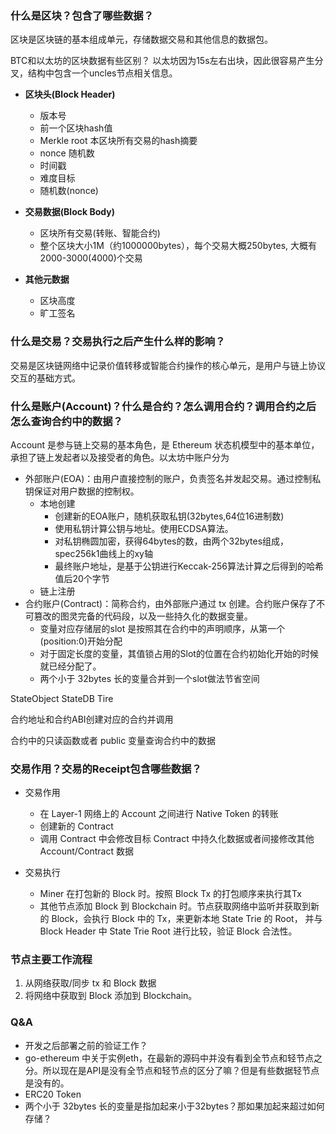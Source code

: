 ### 什么是区块？包含了哪些数据？

区块是区块链的基本组成单元，存储数据交易和其他信息的数据包。

BTC和以太坊的区块数据有些区别？ 以太坊因为15s左右出块，因此很容易产生分叉，结构中包含一个uncles节点相关信息。

- **区块头(Block Header)**
  
  - 版本号
  - 前一个区块hash值
  - Merkle root 本区块所有交易的hash摘要
  - nonce 随机数
  - 时间戳
  - 难度目标
  - 随机数(nonce)

- **交易数据(Block Body)**
  
  - 区块所有交易(转账、智能合约)
  - 整个区块大小1M（约1000000bytes），每个交易大概250bytes, 大概有2000-3000(4000)个交易

- **其他元数据**

  - 区块高度
  - 旷工签名

### 什么是交易？交易执行之后产生什么样的影响？

交易是区块链网络中记录价值转移或智能合约操作的核心单元，是用户与链上协议交互的基础方式。

### 什么是账户(Account)？什么是合约？怎么调用合约？调用合约之后怎么查询合约中的数据？

Account 是参与链上交易的基本角色，是 Ethereum 状态机模型中的基本单位，承担了链上发起者以及接受者的角色。以太坊中账户分为

- 外部账户(EOA)：由用户直接控制的账户，负责签名并发起交易。通过控制私钥保证对用户数据的控制权。
  - 本地创建
    - 创建新的EOA账户，随机获取私钥(32bytes,64位16进制数)
    - 使用私钥计算公钥与地址。使用ECDSA算法。
    - 对私钥椭圆加密，获得64bytes的数，由两个32bytes组成，spec256k1曲线上的xy轴
    - 最终账户地址，是基于公钥进行Keccak-256算法计算之后得到的哈希值后20个字节
  - 链上注册
- 合约账户(Contract)：简称合约，由外部账户通过 tx 创建。合约账户保存了不可篡改的图灵完备的代码段，以及一些持久化的数据变量。
  - 变量对应存储层的slot 是按照其在合约中的声明顺序，从第一个(position:0)开始分配
  - 对于固定长度的变量，其值锁占用的Slot的位置在合约初始化开始的时候就已经分配了。
  - 两个小于 32bytes 长的变量合并到一个slot做法节省空间

StateObject StateDB Tire

合约地址和合约ABI创建对应的合约并调用

合约中的只读函数或者 public 变量查询合约中的数据

### 交易作用？交易的Receipt包含哪些数据？

- 交易作用
  - 在 Layer-1 网络上的 Account 之间进行 Native Token 的转账
  - 创建新的 Contract
  - 调用 Contract 中会修改目标 Contract 中持久化数据或者间接修改其他 Account/Contract 数据

- 交易执行
  - Miner 在打包新的 Block 时。按照 Block Tx 的打包顺序来执行其Tx
  - 其他节点添加 Block 到 Blockchain 时。节点获取网络中监听并获取到新的 Block，会执行 Block 中的 Tx，来更新本地 State Trie 的 Root， 并与 Block Header 中 State Trie Root 进行比较，验证 Block 合法性。

### 节点主要工作流程

1. 从网络获取/同步 tx 和 Block 数据
2. 将网络中获取到 Block 添加到 Blockchain。

### Q&A

- 开发之后部署之前的验证工作？
- go-ethereum 中关于实例eth，在最新的源码中并没有看到全节点和轻节点之分。所以现在是API是没有全节点和轻节点的区分了嘛？但是有些数据轻节点是没有的。
- ERC20 Token
- 两个小于 32bytes 长的变量是指加起来小于32bytes？那如果加起来超过如何存储？
